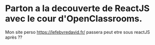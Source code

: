 # Parton a la decouverte de ReactJS avec le cour d'OpenClassrooms.

Mon site perso https://lefebvredavid.fr/ passera peut etre sous reactJS après ??